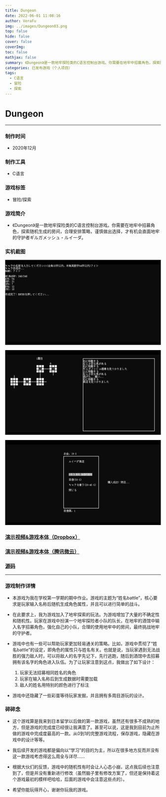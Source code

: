 ```yaml
---
title: Dungeon
date: 2022-06-01 11:08:16
author: VeraFu
img: ../images/Dungeon03.png
top: false
hide: false
cover: false
coverImg: 
toc: false
mathjax: false
summary: 《Dungeon》是一款地牢探险类的C语言控制台游戏。你需要在地牢中招募角色，探索随机生成的房间，合理安排策略，谨慎做出选择，才有机会直面地牢的守护者ギルガメッシュ・ルイーダ。
categories: 已发布游戏（个人项目）
tags:
  - C语言
  - 冒险
  - 探索
---
```

# Dungeon

***

### 制作时间

- 2020年12月

### 制作工具

- C语言

### 游戏标签

- 冒险/探索

### 游戏简介

- 《Dungeon》是一款地牢探险类的C语言控制台游戏。你需要在地牢中招募角色，探索随机生成的房间，合理安排策略，谨慎做出选择，才有机会直面地牢的守护者ギルガメッシュ・ルイーダ。

### 实机截图

![](../images/Dungeon01.png)

![](../images/Dungeon02.png)

![](../images/Dungeon03.png)

### [演示视频&游戏本体（Dropbox）](https://www.dropbox.com/sh/vpxjtqu52utl6bf/AABwisRezA_m_1ZM9CoxFkica?dl=0)

### [演示视频&游戏本体（腾讯微云）](https://share.weiyun.com/SBj5JgPj)

### [源码](https://github.com/Vera-Fu/Dungeon-.git)

***

### 游戏制作详情

- 本游戏为我在学校第一学期的期中作业。游戏的主题为“姓名battle”，核心要求是玩家输入名称后随机生成角色属性，并且可以进行简单的战斗。
  
- 在此要求上，我为游戏加入了地牢探索的玩法。为游戏增加了大量的不确定性和随机性。玩家在游戏中扮演一个地牢探险者小队的队长，在地牢的酒馆中输入名字招募角色，强化自己的小队，合理的使用地牢中的房间，最终挑战地牢的守护者。

- 游戏中也有一些可以帮助玩家更加轻易通关的策略。比如，游戏中贯彻了“姓名battle”的设定，即角色的属性只与姓名有关。也就是说，当玩家遇到无法战胜的强力敌人时，可以将敌人的名字先记下，先行逃跑，随后到酒馆中去招募拥有该名字的角色进入队伍。为了让玩家注意到这点，我做出了如下设计：
    1. 玩家无法招募相同姓名的角色
    2. 玩家在输入名称后到生成数据时需要加载
    3. 敌人的姓名用特别的颜色进行了标注

- 游戏中还隐藏了一些彩蛋等待玩家发掘，并且拥有多周目游玩的设计。

### 碎碎念

- 这个游戏算是我来到日本留学以后做的第一款游戏，虽然还有很多不成熟的地方，但是游戏的完成度已经很让我满意了。甚至可以说，这是我到目前为止所做的游戏中完成度最高的一款。从0到1的完整游戏流程，保存游戏，隐藏在游戏中的设计等等。

- 我后续开发的游戏都是偏向以“学习”的目的为主，所以在很多地方反而并没有这一款游戏考虑得这么周全与详尽……

- 根据大伙们的反馈，游戏中的随机性有时会让人心态小崩，这点我后续也注意到了，但是并没有重新进行修改（虽然脑子里有修改方案了，但还是保持着这个游戏最初的模样吧哈哈，后面的游戏中会注意这些点的）。

- 希望你能玩得开心，谢谢你玩我的游戏。